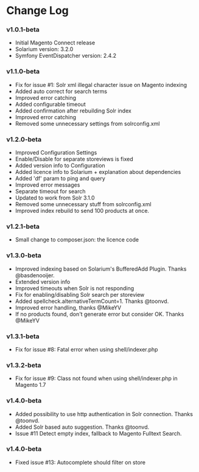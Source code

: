 # Change Log

### v1.0.1-beta

  * Initial Magento Connect release
  * Solarium version: 3.2.0
  * Symfony EventDispatcher version: 2.4.2

### v1.1.0-beta

  * Fix for issue #1: Solr xml illegal character issue on Magento indexing
  * Added auto correct for search terms
  * Improved error catching
  * Added configurable timeout
  * Added confirmation after rebuilding Solr index
  * Improved error catching
  * Removed some unnecessary settings from solrconfig.xml

### v1.2.0-beta

  * Improved Configuration Settings
  * Enable/Disable for separate storeviews is fixed
  * Added version info to Configuration
  * Added licence info to Solarium + explanation about dependencies
  * Added 'df' param to ping and query
  * Improved error messages
  * Separate timeout for search
  * Updated to work from Solr 3.1.0
  * Removed some unnecessary stuff from solrconfig.xml
  * Improved index rebuild to send 100 products at once.

### v1.2.1-beta

  * Small change to composer.json: the licence code

### v1.3.0-beta

  * Improved indexing based on Solarium's BufferedAdd Plugin. Thanks @basdenooijer.
  * Extended version info
  * Improved timeouts when Solr is not responding
  * Fix for enabling/disabling Solr search per storeview
  * Added spellcheck.alternativeTermCount=1. Thanks @toonvd.
  * Improved error handling, thanks @MikeYV
  * If no products found, don't generate error but consider OK. Thanks @MikeYV

### v1.3.1-beta

  * Fix for issue #8: Fatal error when using shell/indexer.php

### v1.3.2-beta

  * Fix for issue #9: Class not found when using shell/indexer.php in Magento 1.7

### v1.4.0-beta

  * Added possibility to use http authentication in Solr connection. Thanks @toonvd.
  * Added Solr based auto suggestion. Thanks @toonvd.
  * Issue #11 Detect empty index, fallback to Magento Fulltext Search.

### v1.4.0-beta

  * Fixed issue #13: Autocomplete should filter on store